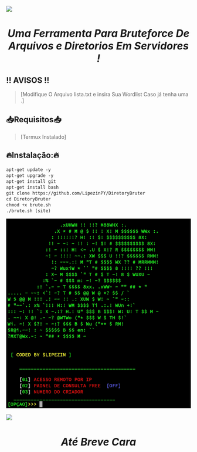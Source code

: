 ![](https://camo.githubusercontent.com/71b837571c48af3aa60a73dbc9d5936aa359d78efbfa8a6743cbbbc16b80ef4d/68747470733a2f2f63646e2e646973636f72646170702e636f6d2f6174746163686d656e74732f3830353930323039333930363630383138362f3830353931333937323533353539303932322f74656e6f722e676966)
<h1 align="center"><b><i>Uma Ferramenta Para Bruteforce De Arquivos e Diretorios Em Servidores !</b></i></h1>


## ‼️ AVISOS ‼️

> [Modifique O Arquivo lista.txt  e insira Sua Wordlist Caso já tenha uma .]

## 📥Requisitos📥

> [Termux Instalado]

## 🔥Instalação:🔥

```shell
apt-get update -y
apt-get upgrade -y 
apt-get install git
apt-get install bash
git clone https://github.com/LipezinPY/DiretoryBruter
cd DiretoryBruter
chmod +x brute.sh
./brute.sh (site)
```
![](https://github.com/LipezinPY/Lipe-Tool/blob/main/20211024_144728.jpg)

![](https://camo.githubusercontent.com/71b837571c48af3aa60a73dbc9d5936aa359d78efbfa8a6743cbbbc16b80ef4d/68747470733a2f2f63646e2e646973636f72646170702e636f6d2f6174746163686d656e74732f3830353930323039333930363630383138362f3830353931333937323533353539303932322f74656e6f722e676966)
<h1 align="center"><b><i>Até Breve Cara </b></i></h1>
